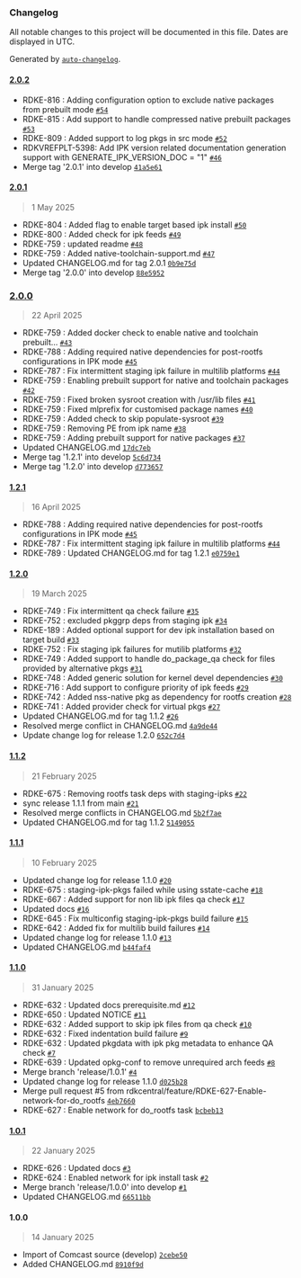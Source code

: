### Changelog

All notable changes to this project will be documented in this file. Dates are displayed in UTC.

Generated by [`auto-changelog`](https://github.com/CookPete/auto-changelog).

#### [2.0.2](https://github.com/rdkcentral/meta-stack-layering-support/compare/2.0.1...2.0.2)

- RDKE-816 : Adding configuration option to exclude native packages from prebuilt mode [`#54`](https://github.com/rdkcentral/meta-stack-layering-support/pull/54)
- RDKE-815 :  Add support to handle compressed native prebuilt packages [`#53`](https://github.com/rdkcentral/meta-stack-layering-support/pull/53)
- RDKE-809 : Added support to log pkgs in src mode [`#52`](https://github.com/rdkcentral/meta-stack-layering-support/pull/52)
- RDKVREFPLT-5398: Add IPK version related documentation generation support with GENERATE_IPK_VERSION_DOC = "1" [`#46`](https://github.com/rdkcentral/meta-stack-layering-support/pull/46)
- Merge tag '2.0.1' into develop [`41a5e61`](https://github.com/rdkcentral/meta-stack-layering-support/commit/41a5e614f7ddcd1f771b2bc4e017d790d36ed1c2)

#### [2.0.1](https://github.com/rdkcentral/meta-stack-layering-support/compare/2.0.0...2.0.1)

> 1 May 2025

- RDKE-804 : Added flag to enable target based ipk install [`#50`](https://github.com/rdkcentral/meta-stack-layering-support/pull/50)
- RDKE-800 : Added check for ipk feeds [`#49`](https://github.com/rdkcentral/meta-stack-layering-support/pull/49)
- RDKE-759 :  updated readme [`#48`](https://github.com/rdkcentral/meta-stack-layering-support/pull/48)
- RDKE-759 : Added native-toolchain-support.md [`#47`](https://github.com/rdkcentral/meta-stack-layering-support/pull/47)
- Updated CHANGELOG.md for tag 2.0.1 [`0b9e75d`](https://github.com/rdkcentral/meta-stack-layering-support/commit/0b9e75db941bc2f2e19f1ef2031e6ae8436c7e86)
- Merge tag '2.0.0' into develop [`88e5952`](https://github.com/rdkcentral/meta-stack-layering-support/commit/88e5952f283d12404e7d82e21837fa3e892e914b)

### [2.0.0](https://github.com/rdkcentral/meta-stack-layering-support/compare/1.2.1...2.0.0)

> 22 April 2025

- RDKE-759 : Added docker check to enable native and toolchain prebuilt… [`#43`](https://github.com/rdkcentral/meta-stack-layering-support/pull/43)
- RDKE-788 : Adding required native dependencies for post-rootfs configurations in IPK mode [`#45`](https://github.com/rdkcentral/meta-stack-layering-support/pull/45)
- RDKE-787 : Fix intermittent staging ipk failure in multilib platforms [`#44`](https://github.com/rdkcentral/meta-stack-layering-support/pull/44)
- RDKE-759 : Enabling prebuilt support for native and toolchain packages [`#42`](https://github.com/rdkcentral/meta-stack-layering-support/pull/42)
- RDKE-759 : Fixed broken sysroot creation with /usr/lib files [`#41`](https://github.com/rdkcentral/meta-stack-layering-support/pull/41)
- RDKE-759 : Fixed mlprefix for customised package names [`#40`](https://github.com/rdkcentral/meta-stack-layering-support/pull/40)
- RDKE-759 : Added check to skip populate-sysroot [`#39`](https://github.com/rdkcentral/meta-stack-layering-support/pull/39)
- RDKE-759 : Removing PE from ipk name [`#38`](https://github.com/rdkcentral/meta-stack-layering-support/pull/38)
- RDKE-759 : Adding prebuilt support for native packages [`#37`](https://github.com/rdkcentral/meta-stack-layering-support/pull/37)
- Updated CHANGELOG.md [`17dc7eb`](https://github.com/rdkcentral/meta-stack-layering-support/commit/17dc7eba39eeccbcf90511b1e0f1835e2a149baa)
- Merge tag '1.2.1' into develop [`5c6d734`](https://github.com/rdkcentral/meta-stack-layering-support/commit/5c6d7349095716f78e7569e186770ff7a13234e6)
- Merge tag '1.2.0' into develop [`d773657`](https://github.com/rdkcentral/meta-stack-layering-support/commit/d7736579194cbb6dedcce2fb71ac63a6a73717f7)

#### [1.2.1](https://github.com/rdkcentral/meta-stack-layering-support/compare/1.2.0...1.2.1)

> 16 April 2025

- RDKE-788 : Adding required native dependencies for post-rootfs configurations in IPK mode [`#45`](https://github.com/rdkcentral/meta-stack-layering-support/pull/45)
- RDKE-787 : Fix intermittent staging ipk failure in multilib platforms [`#44`](https://github.com/rdkcentral/meta-stack-layering-support/pull/44)
- RDKE-789 : Updated CHANGELOG.md for tag 1.2.1 [`e0759e1`](https://github.com/rdkcentral/meta-stack-layering-support/commit/e0759e13ef9229e9c1b51989bebd22cd639f7637)

#### [1.2.0](https://github.com/rdkcentral/meta-stack-layering-support/compare/1.1.2...1.2.0)

> 19 March 2025

- RDKE-749 : Fix intermittent qa check failure [`#35`](https://github.com/rdkcentral/meta-stack-layering-support/pull/35)
- RDKE-752 : excluded pkggrp deps from staging ipk [`#34`](https://github.com/rdkcentral/meta-stack-layering-support/pull/34)
- RDKE-189 : Added optional support for dev ipk installation based on target build [`#33`](https://github.com/rdkcentral/meta-stack-layering-support/pull/33)
- RDKE-752 : Fix staging ipk failures for mutilib platforms [`#32`](https://github.com/rdkcentral/meta-stack-layering-support/pull/32)
- RDKE-749 : Added support to handle do_package_qa check for files provided by alternative pkgs [`#31`](https://github.com/rdkcentral/meta-stack-layering-support/pull/31)
- RDKE-748 : Added generic solution for kernel devel dependencies [`#30`](https://github.com/rdkcentral/meta-stack-layering-support/pull/30)
- RDKE-716 :  Add support to configure priority of ipk feeds [`#29`](https://github.com/rdkcentral/meta-stack-layering-support/pull/29)
- RDKE-742 : Added nss-native pkg as dependency for rootfs creation [`#28`](https://github.com/rdkcentral/meta-stack-layering-support/pull/28)
- RDKE-741 : Added provider check for virtual pkgs [`#27`](https://github.com/rdkcentral/meta-stack-layering-support/pull/27)
- Updated CHANGELOG.md for tag 1.1.2 [`#26`](https://github.com/rdkcentral/meta-stack-layering-support/pull/26)
- Resolved merge conflict in CHANGELOG.md [`4a9de44`](https://github.com/rdkcentral/meta-stack-layering-support/commit/4a9de4400ab618bac90766f741bbee43a85b85b2)
- Update change log for release 1.2.0 [`652c7d4`](https://github.com/rdkcentral/meta-stack-layering-support/commit/652c7d4f6826ff6f71c86884b031c207a766e025)

#### [1.1.2](https://github.com/rdkcentral/meta-stack-layering-support/compare/1.1.1...1.1.2)

> 21 February 2025

- RDKE-675 : Removing rootfs task deps with staging-ipks [`#22`](https://github.com/rdkcentral/meta-stack-layering-support/pull/22)
- sync release 1.1.1 from main [`#21`](https://github.com/rdkcentral/meta-stack-layering-support/pull/21)
- Resolved merge conflicts in CHANGELOG.md [`5b2f7ae`](https://github.com/rdkcentral/meta-stack-layering-support/commit/5b2f7aee2f45bbcf4aba2d1e6ecd98809f480d5f)
- Updated CHANGELOG.md for tag 1.1.2 [`5149055`](https://github.com/rdkcentral/meta-stack-layering-support/commit/51490555c54a4f554239189f8cb6e89fd3582b4a)

#### [1.1.1](https://github.com/rdkcentral/meta-stack-layering-support/compare/1.1.0...1.1.1)

> 10 February 2025

- Updated change log for release 1.1.0 [`#20`](https://github.com/rdkcentral/meta-stack-layering-support/pull/20)
- RDKE-675 : staging-ipk-pkgs failed while using sstate-cache [`#18`](https://github.com/rdkcentral/meta-stack-layering-support/pull/18)
- RDKE-667 : Added support for non lib ipk files qa check  [`#17`](https://github.com/rdkcentral/meta-stack-layering-support/pull/17)
- Updated docs [`#16`](https://github.com/rdkcentral/meta-stack-layering-support/pull/16)
- RDKE-645 : Fix multiconfig staging-ipk-pkgs build failure [`#15`](https://github.com/rdkcentral/meta-stack-layering-support/pull/15)
- RDKE-642 : Added fix for multilib build failures [`#14`](https://github.com/rdkcentral/meta-stack-layering-support/pull/14)
- Updated change log for release 1.1.0 [`#13`](https://github.com/rdkcentral/meta-stack-layering-support/pull/13)
- Updated CHANGELOG.md [`b44faf4`](https://github.com/rdkcentral/meta-stack-layering-support/commit/b44faf4aebf971b92786d59266807320c76c5dba)

#### [1.1.0](https://github.com/rdkcentral/meta-stack-layering-support/compare/1.0.1...1.1.0)

> 31 January 2025

- RDKE-632 : Updated docs prerequisite.md [`#12`](https://github.com/rdkcentral/meta-stack-layering-support/pull/12)
- RDKE-650 : Updated NOTICE [`#11`](https://github.com/rdkcentral/meta-stack-layering-support/pull/11)
- RDKE-632 : Added support to skip ipk files from qa check [`#10`](https://github.com/rdkcentral/meta-stack-layering-support/pull/10)
- RDKE-632 : Fixed indentation build failure [`#9`](https://github.com/rdkcentral/meta-stack-layering-support/pull/9)
- RDKE-632 : Updated pkgdata with ipk pkg metadata to enhance QA check [`#7`](https://github.com/rdkcentral/meta-stack-layering-support/pull/7)
- RDKE-639 : Updated opkg-conf to remove unrequired arch feeds [`#8`](https://github.com/rdkcentral/meta-stack-layering-support/pull/8)
- Merge branch 'release/1.0.1' [`#4`](https://github.com/rdkcentral/meta-stack-layering-support/pull/4)
- Updated change log for release 1.1.0 [`d025b28`](https://github.com/rdkcentral/meta-stack-layering-support/commit/d025b288022ede54676359d1ecedeabda3bf69ef)
- Merge pull request #5 from rdkcentral/feature/RDKE-627-Enable-network-for-do_rootfs [`4eb7660`](https://github.com/rdkcentral/meta-stack-layering-support/commit/4eb76608b38dadf1707263e271bfa6a381504362)
- RDKE-627 : Enable network for do_rootfs task [`bcbeb13`](https://github.com/rdkcentral/meta-stack-layering-support/commit/bcbeb139b71ffe08dc62394bb3af06a5648b6577)

#### [1.0.1](https://github.com/rdkcentral/meta-stack-layering-support/compare/1.0.0...1.0.1)

> 22 January 2025

- RDKE-626 :  Updated docs [`#3`](https://github.com/rdkcentral/meta-stack-layering-support/pull/3)
- RDKE-624 : Enabled network for ipk install task [`#2`](https://github.com/rdkcentral/meta-stack-layering-support/pull/2)
- Merge branch 'release/1.0.0' into develop [`#1`](https://github.com/rdkcentral/meta-stack-layering-support/pull/1)
- Updated CHANGELOG.md [`66511bb`](https://github.com/rdkcentral/meta-stack-layering-support/commit/66511bb87775c1d1d4a2d8dd6957eec130ea8575)

#### 1.0.0

> 14 January 2025

- Import of Comcast source (develop) [`2cebe50`](https://github.com/rdkcentral/meta-stack-layering-support/commit/2cebe50cfe486dded786dd60595edd16bdb17b52)
- Added CHANGELOG.md [`8910f9d`](https://github.com/rdkcentral/meta-stack-layering-support/commit/8910f9d435b6783482bec1dfc33802c3e1a65993)
